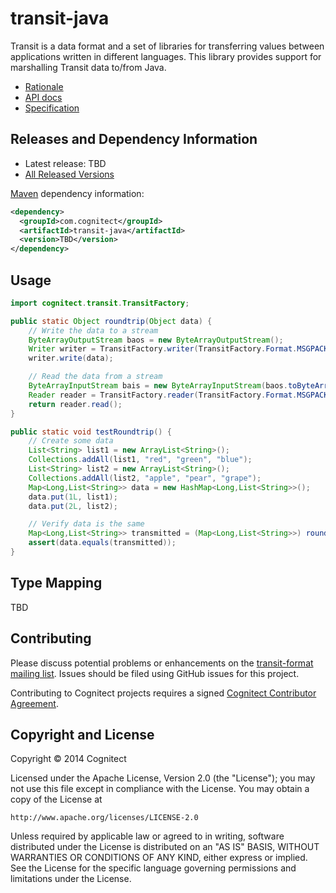 # transit-java

Transit is a data format and a set of libraries for transferring values between applications written in different languages. This library provides support for marshalling Transit data to/from Java.

* [Rationale](http://i-should-be-a-link)
* [API docs](http://cognitect.github.io/transit-java/)
* [Specification](http://github.com/cognitect/transit-format)

## Releases and Dependency Information

* Latest release: TBD
* [All Released Versions](http://search.maven.org/#search%7Cgav%7C1%7Cg%3A%22com.cognitect%22%20AND%20a%3A%22transit-java%22)

[Maven](http://maven.apache.org/) dependency information:

```xml
<dependency>
  <groupId>com.cognitect</groupId>
  <artifactId>transit-java</artifactId>
  <version>TBD</version>
</dependency>
```

## Usage

```java
import cognitect.transit.TransitFactory;

public static Object roundtrip(Object data) {
    // Write the data to a stream
    ByteArrayOutputStream baos = new ByteArrayOutputStream();
    Writer writer = TransitFactory.writer(TransitFactory.Format.MSGPACK, baos);
    writer.write(data);

    // Read the data from a stream
    ByteArrayInputStream bais = new ByteArrayInputStream(baos.toByteArray());
    Reader reader = TransitFactory.reader(TransitFactory.Format.MSGPACK, bais);
    return reader.read();
}

public static void testRoundtrip() {
    // Create some data
    List<String> list1 = new ArrayList<String>();
    Collections.addAll(list1, "red", "green", "blue");
    List<String> list2 = new ArrayList<String>();
    Collections.addAll(list2, "apple", "pear", "grape");
    Map<Long,List<String>> data = new HashMap<Long,List<String>>();
    data.put(1L, list1);
    data.put(2L, list2);

    // Verify data is the same
    Map<Long,List<String>> transmitted = (Map<Long,List<String>>) roundtrip(data);
    assert(data.equals(transmitted));
}
```

## Type Mapping

TBD

## Contributing 

Please discuss potential problems or enhancements on the [transit-format mailing list](https://groups.google.com/forum/#!forum/transit-format). Issues should be filed using GitHub issues for this project.

Contributing to Cognitect projects requires a signed [Cognitect Contributor Agreement](http://cognitect.com/contributing).


## Copyright and License

Copyright © 2014 Cognitect

Licensed under the Apache License, Version 2.0 (the "License");
you may not use this file except in compliance with the License.
You may obtain a copy of the License at

    http://www.apache.org/licenses/LICENSE-2.0

Unless required by applicable law or agreed to in writing, software
distributed under the License is distributed on an "AS IS" BASIS,
WITHOUT WARRANTIES OR CONDITIONS OF ANY KIND, either express or implied.
See the License for the specific language governing permissions and
limitations under the License.

